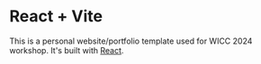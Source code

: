 # React + Vite

This is a personal website/portfolio template used for WICC 2024 workshop. It's built with [React](https://reactjs.org).
